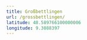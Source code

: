```yaml
---
title: Großbettlingen
url: /grossbettlingen/
latitude: 48.589766100000006
longitude: 9.3088397
---
```

